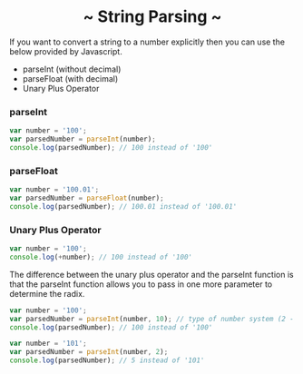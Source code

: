 <h1 align='center'>~ String Parsing ~</h1>

<p>If you want to convert a string to a number explicitly then you can use the below provided by Javascript.</p>

<ul>
  <li>parseInt (without decimal)</li>
  <li>parseFloat (with decimal)</li>
  <li>Unary Plus Operator</li>
</ul>

<h3>parseInt</h3>

```javascript
var number = '100';
var parsedNumber = parseInt(number);
console.log(parsedNumber); // 100 instead of '100'
```

<h3>parseFloat</h3>

```javascript
var number = '100.01';
var parsedNumber = parseFloat(number);
console.log(parsedNumber); // 100.01 instead of '100.01'
```

<h3>Unary Plus Operator</h3>

```javascript
var number = '100';
console.log(+number); // 100 instead of '100'
```

<p>The difference between the unary plus operator and the parseInt function is that the parseInt function allows you to pass in one more parameter to determine the radix.</p>

```javascript
var number = '100';
var parsedNumber = parseInt(number, 10); // type of number system (2 - binary, 10 - decimal)
console.log(parsedNumber); // 100 instead of '100'
```

```javascript
var number = '101';
var parsedNumber = parseInt(number, 2);
console.log(parsedNumber); // 5 instead of '101'
```
